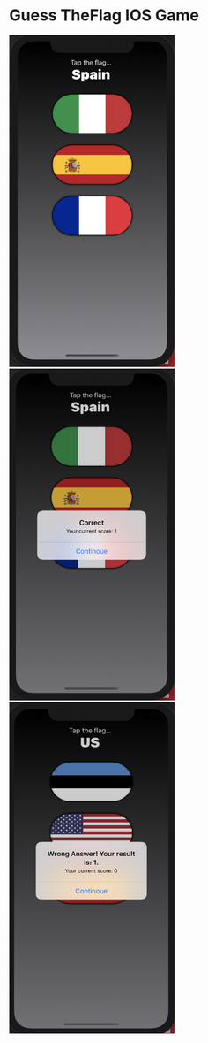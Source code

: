 # Guess TheFlag IOS Game

   <img src="IMG/GTF1.png" alt="add_image" width="300" height="600"><img src="IMG/GTF2.png" alt="add_image" width="300" height="600"><img src="IMG/GTF3.png" alt="add_image" width="300" height="600">

